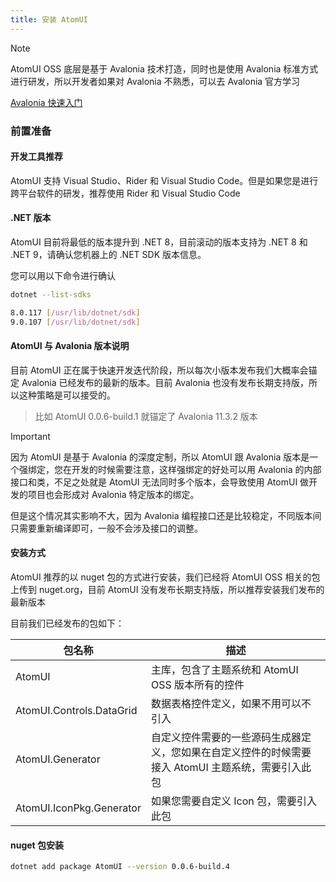 ```yaml
---
title: 安装 AtomUI
---
```


> [!NOTE]
> AtomUI OSS 底层是基于 Avalonia 技术打造，同时也是使用 Avalonia 标准方式进行研发，所以开发者如果对 Avalonia 不熟悉，可以去
> Avalonia 官方学习
>
> [Avalonia 快速入门](https://docs.avaloniaui.net/docs/get-started)

### 前置准备

#### 开发工具推荐

AtomUI 支持 Visual Studio、Rider 和 Visual Studio Code。但是如果您是进行跨平台软件的研发，推荐使用 Rider 和 Visual Studio
Code

#### .NET 版本

AtomUI 目前将最低的版本提升到 .NET 8，目前滚动的版本支持为 .NET 8 和 .NET 9，请确认您机器上的 .NET SDK 版本信息。

您可以用以下命令进行确认

```bash
dotnet --list-sdks

8.0.117 [/usr/lib/dotnet/sdk]
9.0.107 [/usr/lib/dotnet/sdk]
```

#### AtomUI 与 Avalonia 版本说明

目前 AtomUI 正在属于快速开发迭代阶段，所以每次小版本发布我们大概率会锚定 Avalonia 已经发布的最新的版本。目前 Avalonia
也没有发布长期支持版，所以这种策略是可以接受的。
> 比如 AtomUI 0.0.6-build.1 就锚定了 Avalonia 11.3.2 版本

> [!IMPORTANT]
> 因为 AtomUI 是基于 Avalonia 的深度定制，所以 AtomUI 跟 Avalonia 版本是一个强绑定，您在开发的时候需要注意，这样强绑定的好处可以用
> Avalonia 的内部接口和类，不足之处就是 AtomUI 无法同时多个版本，会导致使用 AtomUI 做开发的项目也会形成对 Avalonia
> 特定版本的绑定。
>
> 但是这个情况其实影响不大，因为 Avalonia 编程接口还是比较稳定，不同版本间只需要重新编译即可，一般不会涉及接口的调整。

#### 安装方式

AtomUI 推荐的以 nuget 包的方式进行安装，我们已经将 AtomUI OSS 相关的包上传到 nuget.org，目前 AtomUI
没有发布长期支持版，所以推荐安装我们发布的最新版本

目前我们已经发布的包如下：

| 包名称                      | 描述                                                    |
|--------------------------|-------------------------------------------------------|
| AtomUI                   | 主库，包含了主题系统和 AtomUI OSS 版本所有的控件                        |
| AtomUI.Controls.DataGrid | 数据表格控件定义，如果不用可以不引入                                    |
| AtomUI.Generator         | 自定义控件需要的一些源码生成器定义，您如果在自定义控件的时候需要接入 AtomUI 主题系统，需要引入此包 |
| AtomUI.IconPkg.Generator | 如果您需要自定义 Icon 包，需要引入此包                                |

#### nuget 包安装

```bash
dotnet add package AtomUI --version 0.0.6-build.4
```

